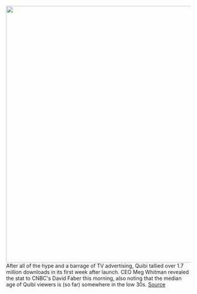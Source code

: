 <img src='https://cdn.vox-cdn.com/thumbor/OCjQfhick-hFONdDv7wZguRMHkg=/0x0:2040x1360/1200x800/filters:focal(883x375:1209x701)/cdn.vox-cdn.com/uploads/chorus_image/image/66644713/DSCF5846.0.jpg' width='700px' /><br/>
After all of the hype and a barrage of TV advertising, Quibi tallied over 1.7 million downloads in its first week after launch. CEO Meg Whitman revealed the stat to CNBC's David Faber this morning, also noting that the median age of Quibi viewers is (so far) somewhere in the low 30s.
<a href='https://www.theverge.com/2020/4/13/21219087/quibi-downloads-launch-week-tv-casting-numbers-users'> Source <a/>